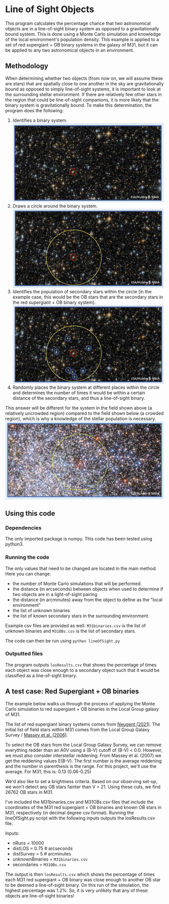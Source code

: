 # Line of Sight Objects

This program calculates the percentage chance that two astronomical objects are in a line-of-sight binary system as opposed to a gravitationally bound system. This is done using a Monte Carlo simulation and knowledge of the local environment's population density. This example is applied to a set of red supergiant + OB binary systems in the galaxy of M31, but it can be applied to any two astronomical objects in an environment.

## Methodology
When determining whether two objects (from now on, we will assume these are stars) that are spatially close to one another in the sky are gravitationally bound as opposed to simply line-of-sight systems, it is important to look at the surrounding stellar environment. If there are relatively few other stars in the region that could be line-of-sight companions, it is more likely that the binary system is gravitationally bound. To make this determination, the program does the following:
1) Identifies a binary system.
![Step1](https://github.com/KNeugent/LineOfSightBinaries/blob/main/images/step1.jpg)
2) Draws a circle around the binary system.
![Step2](https://github.com/KNeugent/LineOfSightBinaries/blob/main/images/step2.jpg)
3) Identifies the population of secondary stars within the circle (in the example case, this would be the OB stars that are the secondary stars in the red supergiant + OB binary system).
![Step3](https://github.com/KNeugent/LineOfSightBinaries/blob/main/images/step3.jpg)
4) Randomly places the binary system at different places within the circle and determines the number of times it would be within a certain distance of the secondary stars, and thus a line-of-sight binary.

This answer will be different for the system in the field shown above (a relatively uncrowded region) compared to the field shown below (a crowded region), which is why a knowledge of the stellar population is necessary.
![Step4](https://github.com/KNeugent/LineOfSightBinaries/blob/main/images/step4.jpg)

## Using this code

### Dependencies

The only imported package is numpy. This code has been tested using python3.

### Running the code

The only values that need to be changed are located in the main method. Here you can change:
* the number of Monte Carlo simulations that will be performed
* the distance (in arcseconds) between objects when used to determine if two objects are in a light-of-sight pairing
* the distance (in arcminutes) away from the object to define as the "local environment"
* the list of unknown binaries
* the list of known secondary stars in the surrounding environment.

Example csv files are provided as well. `M31binaries.csv` is the list of unknown binaries and `M31OBs.csv` is the list of secondary stars.

The code can then be run using `python lineOfSight.py`

### Outputted files

The program outputs `losResults.csv` that shows the percentage of times each object was close enough to a secondary object such that it would be classified as a line-of-sight binary. 

## A test case: Red Supergiant + OB binaries
The example below walks us through the process of applying the Monte Carlo simulation to red supergiant + OB binaries in the Local Group galaxy of M31.

The list of red supergiant binary systems comes from [Neugent (2021)](https://ui.adsabs.harvard.edu/abs/2021ApJ...908...87N/abstract). The initial list of field stars within M31 comes from the Local Group Galaxy Survey / [Massey et al. (2006)](https://ui.adsabs.harvard.edu/abs/2006AJ....131.2478M/abstract).

To select the OB stars from the Local Group Galaxy Survey, we can remove everything redder than an A0V using a (B-V) cutoff of (B-V) < 0.0. However, we must also consider interstellar reddening. From Massey et al. (2007) we get the reddening values E(B-V). The first number is the average reddening and the number in parenthesis is the range. For this project, we'll use the average. For M31, this is: 0.13 (0.06-0.25)

We'd also like to set a brightness criteria. Based on our observing set-up, we won't detect any OB stars fainter than V = 21. Using these cuts, we find 26762 OB stars in M31.

I've included the M31binaries.csv and M31OBs.csv files that include the coordinates of the M31 red supergiant + OB binaries and known OB stars in M31, respectively (in decimal degree csv format). Running the lineOfSight.py script with the following inputs outputs the losResults.csv file.

Inputs:
* nRuns = 10000
* distLOS = 0.75 # arcseconds
* distSurvey = 5 # arcminutes
* unknownBinaries = `M31binaries.csv`
* secondaries = `M31OBs.csv`

The output is then `losResults.csv` which shows the percentage of times each M31 red supergiant + OB binary was close enough to another OB star to be deemed a line-of-sight binary. On this run of the simulation, the highest percentage was 1.2%. So, it is very unlikely that any of these objects are line-of-sight binaries!